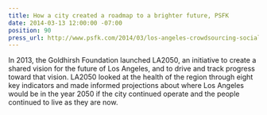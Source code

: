 ```yaml
---
title: How a city created a roadmap to a brighter future, PSFK
date: 2014-03-13 12:00:00 -07:00
position: 90
press_url: http://www.psfk.com/2014/03/los-angeles-crowdsourcing-social-good.html?utm_source=Sailthru&utm_medium=email&utm_term=daily&utm_campaign=Daily%202014-03-13#!zyo0B
---
```


In 2013, the Goldhirsh Foundation launched LA2050, an initiative to create a shared vision for the future of Los Angeles, and to drive and track progress toward that vision. LA2050 looked at the health of the region through eight key indicators and made informed projections about where Los Angeles would be in the year 2050 if the city continued operate and the people continued to live as they are now.

